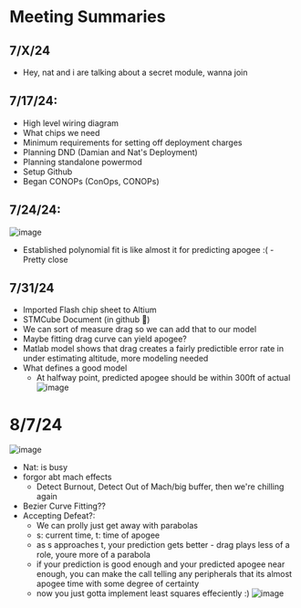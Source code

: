 # Meeting Summaries
## 7/X/24
- Hey, nat and i are talking about a secret module, wanna join


## 7/17/24:
- High level wiring diagram
- What chips we need
- Minimum requirements for setting off deployment charges
- Planning DND (Damian and Nat's Deployment)
- Planning standalone powermod
- Setup Github
- Began CONOPs (ConOps, CONOPs)

## 7/24/24:
![image](https://github.com/user-attachments/assets/831c8cc7-ae64-49a6-b53e-ae0c9aa0a87e)
- Established polynomial fit is like almost it for predicting apogee :( - Pretty close
## 7/31/24
- Imported Flash chip sheet to Altium
- STMCube Document (in github 🖤)
- We can sort of measure drag so we can add that to our model
- Maybe fitting drag curve can yield apogee?
- Matlab model shows that drag creates a fairly predictible error rate in under estimating altitude, more modeling needed
- What defines a good model
  - At halfway point, predicted apogee should be within 300ft of actual
![image](https://github.com/user-attachments/assets/f9959179-9d7e-42ed-b1b8-b5058d6f1e9f)

# 8/7/24
![image](https://github.com/user-attachments/assets/65e717b5-5c67-4f2b-8167-8758a4bc2b6f)
- Nat: is busy
- forgor abt mach effects
  - Detect Burnout, Detect Out of Mach/big buffer, then we're chilling again
- Bezier Curve Fitting??
- Accepting Defeat?:
  - We can prolly just get away with parabolas
  - s: current time, t: time of apogee
  - as s approaches t, your prediction gets better - drag plays less of a role, youre more of a parabola
  - if your prediction is good enough and your predicted apogee near enough, you can make the call telling any peripherals that its almost apogee time with some degree of certainty
  - now you just gotta implement least squares effeciently :)
![image](https://github.com/user-attachments/assets/9ded0dc5-27c7-4f06-9115-05080ad8c2c4)
